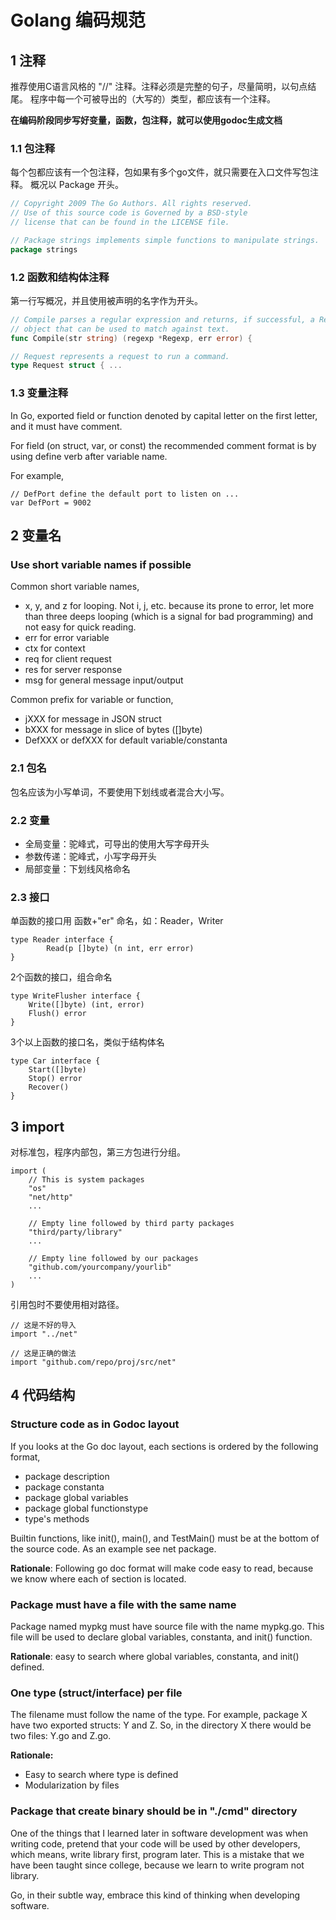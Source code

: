 # Golang 编码规范
## 1 注释
推荐使用C语言风格的 "//" 注释。注释必须是完整的句子，尽量简明，以句点结尾。
程序中每一个可被导出的（大写的）类型，都应该有一个注释。

**在编码阶段同步写好变量，函数，包注释，就可以使用godoc生成文档**

### 1.1 包注释
每个包都应该有一个包注释，包如果有多个go文件，就只需要在入口文件写包注释。
概况以 Package 开头。
```go
// Copyright 2009 The Go Authors. All rights reserved.
// Use of this source code is Governed by a BSD-style
// license that can be found in the LICENSE file.

// Package strings implements simple functions to manipulate strings.
package strings
```
### 1.2 函数和结构体注释
第一行写概况，并且使用被声明的名字作为开头。
```go
// Compile parses a regular expression and returns, if successful, a Regexp
// object that can be used to match against text.
func Compile(str string) (regexp *Regexp, err error) {

// Request represents a request to run a command.
type Request struct { ...
```
### 1.3 变量注释
In Go, exported field or function denoted by capital letter on the first letter, and it must have comment.
  
For field (on struct, var, or const) the recommended comment format is by using define verb after variable name.
  
For example,
```
// DefPort define the default port to listen on ...
var DefPort = 9002
```

## 2 变量名
### Use short variable names if possible
Common short variable names,
* x, y, and z for looping. Not i, j, etc. because its prone to error, let more than three deeps looping (which is a signal for bad programming) and not easy for quick reading.
* err for error variable
* ctx for context
* req for client request
* res for server response
* msg for general message input/output  

Common prefix for variable or function,
* jXXX for message in JSON struct
* bXXX for message in slice of bytes ([]byte)
* DefXXX or defXXX for default variable/constanta
### 2.1 包名
包名应该为小写单词，不要使用下划线或者混合大小写。
### 2.2 变量
* 全局变量：驼峰式，可导出的使用大写字母开头
* 参数传递：驼峰式，小写字母开头
* 局部变量：下划线风格命名 
### 2.3 接口
单函数的接口用 函数+"er" 命名，如：Reader，Writer
```
type Reader interface {
        Read(p []byte) (n int, err error)
}
```
2个函数的接口，组合命名
```
type WriteFlusher interface {
    Write([]byte) (int, error)
    Flush() error
}
```
3个以上函数的接口名，类似于结构体名
```
type Car interface {
    Start([]byte)
    Stop() error
    Recover()
}
```
## 3 import
对标准包，程序内部包，第三方包进行分组。
```
import (
    // This is system packages
    "os"
    "net/http"
    ...

    // Empty line followed by third party packages
    "third/party/library"
    ...

    // Empty line followed by our packages
    "github.com/yourcompany/yourlib"
    ...
)
```
引用包时不要使用相对路径。
```
// 这是不好的导入
import "../net"

// 这是正确的做法
import "github.com/repo/proj/src/net"
```
## 4 代码结构
### Structure code as in Godoc layout
If you looks at the Go doc layout, each sections is ordered by the following format,
* package description
* package constanta
* package global variables
* package global functionstype
* type's methods

Builtin functions, like init(), main(), and TestMain() must be at the bottom of the source code. As an example see net package.
  
**Rationale**: Following go doc format will make code easy to read, because we know where each of section is located.
### Package must have a file with the same name
Package named mypkg must have source file with the name mypkg.go. This file will be used to declare global variables, constanta, and init() function.

**Rationale**: easy to search where global variables, constanta, and init() defined.
### One type (struct/interface) per file
The filename must follow the name of the type. For example, package X have two exported structs: Y and Z. So, in the directory X there would be two files: Y.go and Z.go.  

**Rationale:**
* Easy to search where type is defined
* Modularization by files
### Package that create binary should be in "./cmd" directory
One of the things that I learned later in software development was when writing code, pretend that your code will be used by other developers, which means, write library first, program later. This is a mistake that we have been taught since college, because we learn to write program not library.

Go, in their subtle way, embrace this kind of thinking when developing software.


